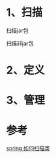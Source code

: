 # 1、扫描

扫描jar包

扫描非jar包

# 2、定义

# 3、管理

# 参考

[spring 如何扫描类](https://stackoverflow.com/questions/42884371/how-spring-scan-all-the-classes-under-specified-package-with-contextcomponent)

